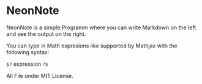 # NeonNote

NeonNote is a simple Programm where you can write Markdown on the left and see the output on the right.

You can type in Math expresions like supported by Mathjax with the following syntax:

`$?` expression `?$`



All File under MIT License.